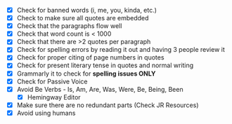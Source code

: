 - [x] Check for banned words (i, me, you, kinda, etc.)
- [x] Check to make sure all quotes are embedded
- [x] Check that the paragraphs flow well
- [x] Check that word count is < 1000
- [x] Check that there are >2 quotes per paragraph
- [x] Check for spelling errors by reading it out and having 3 people review it
- [x] Check for proper citing of page numbers in quotes
- [x] Check for present literary tense in quotes and normal writing
- [x] Grammarly it to check for **spelling issues ONLY**
- [x] Check for Passive Voice
- [x] Avoid Be Verbs - Is, Am, Are, Was, Were, Be, Being, Been
	- [x] Hemingway Editor
- [x] Make sure there are no redundant parts (Check JR Resources)
- [x] Avoid using humans